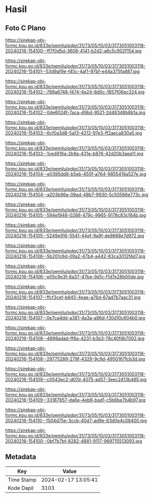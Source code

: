 # Hasil

## Foto C Plano

https://sirekap-obj-formc.kpu.go.id/833e/pemilu/pdpr/31/73/05/10/03/3173051003118-20240216-154100--ff7f0d5d-3608-4141-b2d2-a6c5c902f154.jpg

https://sirekap-obj-formc.kpu.go.id/833e/pemilu/pdpr/31/73/05/10/03/3173051003118-20240216-154101--53d9af9e-f45c-4af1-97bf-e44a375fa887.jpg

https://sirekap-obj-formc.kpu.go.id/833e/pemilu/pdpr/31/73/05/10/03/3173051003118-20240216-154102--789a6748-f474-4e24-8d0c-1857f06ec324.jpg

https://sirekap-obj-formc.kpu.go.id/833e/pemilu/pdpr/31/73/05/10/03/3173051003118-20240216-154102--0de6024f-7aca-49bd-9521-2d48348b8b1a.jpg

https://sirekap-obj-formc.kpu.go.id/833e/pemilu/pdpr/31/73/05/10/03/3173051003118-20240216-154103--6cf0a3d8-5a13-4212-97e3-ff2aeca830a5.jpg

https://sirekap-obj-formc.kpu.go.id/833e/pemilu/pdpr/31/73/05/10/03/3173051003118-20240216-154103--1ced816a-2b8a-431e-b876-42d20b3aea11.jpg

https://sirekap-obj-formc.kpu.go.id/833e/pemilu/pdpr/31/73/05/10/03/3173051003118-20240216-154104--e0395dd8-b5eb-450f-a764-9855419a527e.jpg

https://sirekap-obj-formc.kpu.go.id/833e/pemilu/pdpr/31/73/05/10/03/3173051003118-20240216-154104--a203b96a-09ad-48b7-9930-5c50566e773c.jpg

https://sirekap-obj-formc.kpu.go.id/833e/pemilu/pdpr/31/73/05/10/03/3173051003118-20240216-154105--594e1948-0288-479c-9965-9178c83cf84b.jpg

https://sirekap-obj-formc.kpu.go.id/833e/pemilu/pdpr/31/73/05/10/03/3173051003118-20240216-154105--5249e916-5541-44ef-9a9f-de9668e7d972.jpg

https://sirekap-obj-formc.kpu.go.id/833e/pemilu/pdpr/31/73/05/10/03/3173051003118-20240216-154106--5b201c6d-09a2-47b4-a442-83ca3012f4d7.jpg

https://sirekap-obj-formc.kpu.go.id/833e/pemilu/pdpr/31/73/05/10/03/3173051003118-20240216-154106--e05c9e3f-6a37-47be-9d1c-f1d7e28b00de.jpg

https://sirekap-obj-formc.kpu.go.id/833e/pemilu/pdpr/31/73/05/10/03/3173051003118-20240216-154107--ffcf3cef-b845-4eae-a76d-67ad7b7aac31.jpg

https://sirekap-obj-formc.kpu.go.id/833e/pemilu/pdpr/31/73/05/10/03/3173051003118-20240216-154107--0e7ca4dd-a381-4a3a-a96d-f30d10c604b0.jpg

https://sirekap-obj-formc.kpu.go.id/833e/pemilu/pdpr/31/73/05/10/03/3173051003118-20240216-154108--4898adad-ff6a-4231-b3b3-78c40f4b7002.jpg

https://sirekap-obj-formc.kpu.go.id/833e/pemilu/pdpr/31/73/05/10/03/3173051003118-20240216-154108--29775289-279f-4329-9c9d-4950167fcb3d.jpg

https://sirekap-obj-formc.kpu.go.id/833e/pemilu/pdpr/31/73/05/10/03/3173051003118-20240216-154109--c0543ec2-d07d-4075-ad57-3eec2413b485.jpg

https://sirekap-obj-formc.kpu.go.id/833e/pemilu/pdpr/31/73/05/10/03/3173051003118-20240216-154109--33187857-da6e-4eb9-bad1-c5b6be7b4b97.jpg

https://sirekap-obj-formc.kpu.go.id/833e/pemilu/pdpr/31/73/05/10/03/3173051003118-20240216-154110--1504d75e-3ccb-40d7-ad9e-63d0e4c08400.jpg

https://sirekap-obj-formc.kpu.go.id/833e/pemilu/pdpr/31/73/05/10/03/3173051003118-20240216-154100--0bf7b7bf-8282-4881-9117-969715513093.jpg


## Metadata

| Key        | Value               |
| ---------- | ------------------- |
| Time Stamp | 2024-02-17 13:05:41 |
| Kode Dapil | 3103                |



